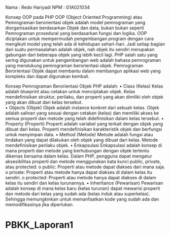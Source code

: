 Nama : Redo Hariyadi
NPM  : G1A021034

Konsep OOP pada PHP
      OOP (Object Oriented Programming) atau Pemrograman berorientasi objek 
adalah model pemrograman yang diorganisasikan berdasarkan Objek dan data, 
bukan bukan seperti Pemrograman prosedural yang berdasarkan fungsi dan logika.
OOP diciptakan untuk mempermudah pengembangan program dengan cara mengikuti 
model yang telah ada di kehidupan sehari-hari. Jadi setiap bagian dari suatu
permasalahan adalah objek, nah objek itu sendiri merupakan gabungan dari 
beberapa objek yang lebih kecil lagi.
      PHP salah satu yang sering digunakan untuk pengembangan web adalah 
bahasa pemrograman yang mendukung pemrograman berorientasi objek. Pemrograman 
Berorientasi Objek dapat membantu dalam membangun aplikasi web yang kompleks 
dan dapat digunakan kembali.

Konsep Pemrograman Berorientasi Objek PHP adalah:
      •	Class (Kelas)
        Kelas adalah blueprint atau cetakan untuk menciptakan objek. Kelas 
        mendefinisikan struktur, perilaku, dan properti yang akan dimiliki 
        oleh objek yang akan dibuat dari kelas tersebut.     
      •	Objects (Objek)
        Objek adalah instance konkret dari sebuah kelas. Objek adalah salinan
        yang sesuai dengan cetakan (kelas) dan memiliki akses ke semua properti 
        dan metode yang telah didefinisikan dalam kelas tersebut.
      •	Property (Properti)
        Properti adalah variabel yang terkait dengan objek yang dibuat dari 
        kelas. Properti mendefinisikan karakteristik objek dan berfungsi untuk 
        menyimpan data.
      •	Method (Metode)
        Metode adalah fungsi atau tindakan yang dapat dilakukan oleh objek yang 
        dibuat dari kelas. Metode mendefinisikan perilaku objek. 
      •	Enkapsulasi
        Enkapsulasi adalah konsep di mana properti dan metode yang berhubungan 
        dengan objek tertentu dikemas bersama dalam kelas. Dalam PHP, pengguna 
        dapat mengatur aksesibilitas properti dan metode menggunakan kata kunci 
        public, private, atau protected:
          o	public: Properti atau metode dapat diakses dari mana saja.
          o	private: Properti atau metode hanya dapat diakses di dalam kelas itu 
            sendiri.
          o	protected: Properti atau metode hanya dapat diakses di dalam kelas 
            itu sendiri dan kelas turunannya.
      •	Inheritance (Pewarisan)
        Pewarisan adalah konsep di mana kelas baru (kelas turunan) dapat mewarisi
        properti dan metode dari kelas yang sudah ada (kelas induk atau superkelas). 
        Sehingga memungkinkan untuk memanfaatkan kode yang sudah ada dan 
        memodifikasinya jika diperlukan.

# PBKK_Laporan1

